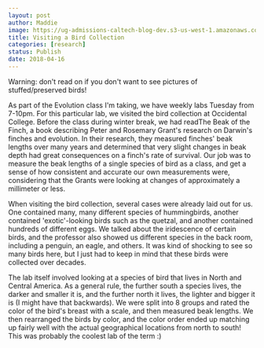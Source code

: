 ```yaml
---
layout: post
author: Maddie
image: https://ug-admissions-caltech-blog-dev.s3-us-west-1.amazonaws.com/old_pictures/caltech_as_it_happens/6a0105349b8251970b01b8d2e8dbf4970c.jpg
title: Visiting a Bird Collection
categories: [research]
status: Publish
date: 2018-04-16
---
```



Warning: don't read on if you don't want to see pictures of stuffed/preserved birds!

As part of the Evolution class I'm taking, we have weekly labs Tuesday from 7-10pm. For this particular lab, we visited the bird collection at Occidental College. Before the class during winter break, we had readThe Beak of the Finch, a book describing Peter and Rosemary Grant's research on Darwin's finches and evolution. In their research, they measured finches' beak lengths over many years and determined that very slight changes in beak depth had great consequences on a finch's rate of survival. Our job was to measure the beak lengths of a single species of bird as a class, and get a sense of how consistent and accurate our own measurements were, considering that the Grants were looking at changes of approximately a millimeter or less.

When visiting the bird collection, several cases were already laid out for us. One contained many, many different species of hummingbirds, another contained 'exotic'-looking birds such as the quetzal, and another contained hundreds of different eggs. We talked about the iridescence of certain birds, and the professor also showed us different species in the back room, including a penguin, an eagle, and others. It was kind of shocking to see so many birds here, but I just had to keep in mind that these birds were collected over decades.

The lab itself involved looking at a species of bird that lives in North and Central America. As a general rule, the further south a species lives, the darker and smaller it is, and the further north it lives, the lighter and bigger it is (I might have that backwards). We were split into 8 groups and rated the color of the bird's breast with a scale, and then measured beak lengths. We then rearranged the birds by color, and the color order ended up matching up fairly well with the actual geographical locations from north to south! This was probably the coolest lab of the term :)

